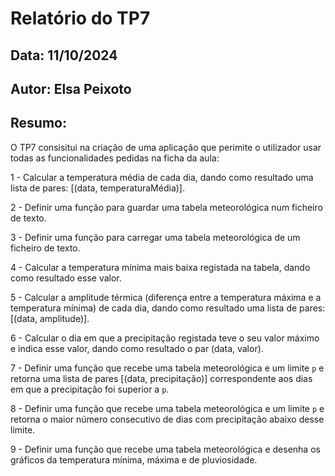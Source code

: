 # Relatório do TP7
## Data: 11/10/2024
## Autor: Elsa Peixoto

## Resumo:
O TP7 consisitui na criação de uma aplicação que perimite o utilizador usar todas as funcionalidades pedidas na ficha da aula: 

1 - Calcular a temperatura média de cada dia, dando como resultado uma lista de pares: [(data, temperaturaMédia)].

2 - Definir uma função para guardar uma tabela meteorológica num ficheiro de texto.

3 - Definir uma função para carregar uma tabela meteorológica de um ficheiro de texto.

4 - Calcular a temperatura mínima mais baixa registada na tabela, dando como resultado esse valor.

5 - Calcular a amplitude térmica (diferença entre a temperatura máxima e a temperatura mínima) de cada dia, dando como resultado uma lista de pares: [(data, amplitude)].

6 - Calcular o dia em que a precipitação registada teve o seu valor máximo e indica esse valor, dando como resultado o par (data, valor).

7 - Definir uma função que recebe uma tabela meteorológica e um limite `p` e retorna uma lista de pares [(data, precipitação)] correspondente aos dias em que a precipitação foi superior a `p`.

8 - Definir uma função que recebe uma tabela meteorológica e um limite `p` e retorna o maior número consecutivo de dias com precipitação abaixo desse limite.

9 - Definir uma função que recebe uma tabela meteorológica e desenha os gráficos da temperatura mínima, máxima e de pluviosidade.
